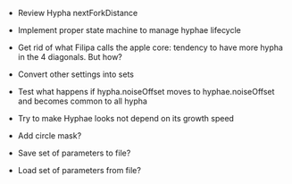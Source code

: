 - Review Hypha nextForkDistance
- Implement proper state machine to manage hyphae lifecycle

- Get rid of what Filipa calls the apple core: tendency to have more hypha in the 4 diagonals. But how?
- Convert other settings into sets
- Test what happens if hypha.noiseOffset moves to hyphae.noiseOffset and becomes common to all hypha
- Try to make Hyphae looks not depend on its growth speed


- Add circle mask?
- Save set of parameters to file?
- Load set of parameters from file?
